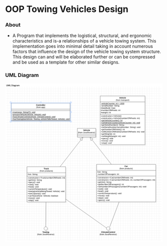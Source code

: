# OOP Towing Vehicles Design

### About

- A Program that implements the logistical, structural, and ergonomic characteristics and is-a relationships of a vehicle towing system. This implementation goes into minimal detail taking in account numerous factors that influence the design of the vehicle towing system structure. This design can and will be elaborated further or can be compressed and be used as a template for other similar designs.

### UML Diagram

![](https://github.com/BarbosaO/OOP-Design/blob/master/TowingVehicles/TowingVehicles%20UML%20Diagram.png)
